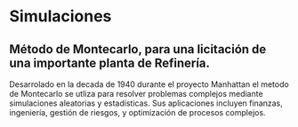 # Simulaciones

## Método de Montecarlo, para una licitación de una importante planta de Refinería.
Desarrolado en la decada de 1940 durante el proyecto Manhattan el metodo de Montecarlo se utliza para resolver problemas complejos mediante simulaciones aleatorias y estadísticas. Sus aplicaciones incluyen finanzas, ingeniería, gestión de riesgos, y optimización de procesos complejos.
